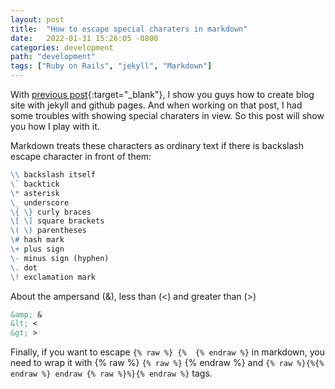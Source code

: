 ```yaml
---
layout: post
title:  "How to escape special charaters in markdown"
date:   2022-01-31 15:26:05 -0800
categories: development
path: "development"
tags: ["Ruby on Rails", "jekyll", "Markdown"]
---
```


With [previous post](https://bennguyen.us/2022/01/21/building-blog-site-with-jekyll-and-github-pages.html){:target="_blank"}, I show you guys how to create blog site with jekyll and github pages. And when working on that post, I had some troubles with showing special charaters in view. So this post will show you how I play with it.

Markdown treats these characters as ordinary text if there is backslash escape character in front of them:

```markdown
\\ backslash itself
\` backtick
\* asterisk
\_ underscore
\{ \} curly braces
\[ \] square brackets
\( \) parentheses
\# hash mark
\+ plus sign
\- minus sign (hyphen)
\. dot
\! exclamation mark
```

About the ampersand (&), less than (<) and greater than (>)
```markdown
&amp; &
&lt; <
&gt; >
```

Finally, if you want to escape ```{% raw %} {%  {% endraw %}``` in markdown, you need to wrap it with {% raw %} ```{% raw %}``` {% endraw %} and ```{% raw %}{%{% endraw %} endraw {% raw %}%}{% endraw %}``` tags.